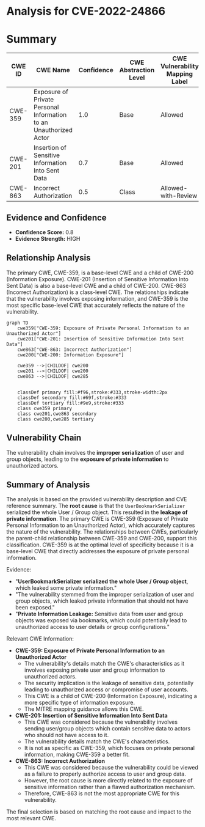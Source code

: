 # Analysis for CVE-2022-24866

# Summary
| CWE ID | CWE Name | Confidence | CWE Abstraction Level | CWE Vulnerability Mapping Label | CWE-Vulnerability Mapping Notes |
|---|---|---|---|---|---|
| CWE-359 | Exposure of Private Personal Information to an Unauthorized Actor | 1.0 | Base | Allowed | Primary CWE |
| CWE-201 | Insertion of Sensitive Information Into Sent Data | 0.7 | Base | Allowed | Secondary Candidate |
| CWE-863 | Incorrect Authorization | 0.5 | Class | Allowed-with-Review | Secondary Candidate |

## Evidence and Confidence

*   **Confidence Score:** 0.8
*   **Evidence Strength:** HIGH

## Relationship Analysis
The primary CWE, CWE-359, is a base-level CWE and a child of CWE-200 (Information Exposure). CWE-201 (Insertion of Sensitive Information Into Sent Data) is also a base-level CWE and a child of CWE-200. CWE-863 (Incorrect Authorization) is a class-level CWE. The relationships indicate that the vulnerability involves exposing information, and CWE-359 is the most specific base-level CWE that accurately reflects the nature of the vulnerability.

```mermaid
graph TD
    cwe359["CWE-359: Exposure of Private Personal Information to an Unauthorized Actor"]
    cwe201["CWE-201: Insertion of Sensitive Information Into Sent Data"]
    cwe863["CWE-863: Incorrect Authorization"]
    cwe200["CWE-200: Information Exposure"]
    
    cwe359 -->|CHILDOF| cwe200
    cwe201 -->|CHILDOF| cwe200
    cwe863 -->|CHILDOF| cwe285
    

    classDef primary fill:#f96,stroke:#333,stroke-width:2px
    classDef secondary fill:#69f,stroke:#333
    classDef tertiary fill:#9e9,stroke:#333
    class cwe359 primary
    class cwe201,cwe863 secondary
    class cwe200,cwe285 tertiary
```

## Vulnerability Chain
The vulnerability chain involves the **improper serialization** of user and group objects, leading to the **exposure of private information** to unauthorized actors.

## Summary of Analysis
The analysis is based on the provided vulnerability description and CVE reference summary. The **root cause** is that the `UserBookmarkSerializer` serialized the whole User / Group object. This resulted in the **leakage of private information**. The primary CWE is CWE-359 (Exposure of Private Personal Information to an Unauthorized Actor), which accurately captures the nature of the vulnerability. The relationships between CWEs, particularly the parent-child relationship between CWE-359 and CWE-200, support this classification. CWE-359 is at the optimal level of specificity because it is a base-level CWE that directly addresses the exposure of private personal information.

Evidence:

*   "**UserBookmarkSerializer serialized the whole User / Group object**, which leaked some private information."
*   "The vulnerability stemmed from the improper serialization of user and group objects, which leaked private information that should not have been exposed."
*   "**Private Information Leakage:** Sensitive data from user and group objects was exposed via bookmarks, which could potentially lead to unauthorized access to user details or group configurations."

Relevant CWE Information:

*   **CWE-359: Exposure of Private Personal Information to an Unauthorized Actor**
    *   The vulnerability's details match the CWE's characteristics as it involves exposing private user and group information to unauthorized actors.
    *   The security implication is the leakage of sensitive data, potentially leading to unauthorized access or compromise of user accounts.
    *   This CWE is a child of CWE-200 (Information Exposure), indicating a more specific type of information exposure.
    *   The MITRE mapping guidance allows this CWE.
*   **CWE-201: Insertion of Sensitive Information Into Sent Data**
    *   This CWE was considered because the vulnerability involves sending user/group objects which contain sensitive data to actors who should not have access to it.
    *   The vulnerability details match the CWE's characteristics.
    *   It is not as specific as CWE-359, which focuses on private personal information, making CWE-359 a better fit.
*   **CWE-863: Incorrect Authorization**
    *   This CWE was considered because the vulnerability could be viewed as a failure to properly authorize access to user and group data.
    *   However, the root cause is more directly related to the exposure of sensitive information rather than a flawed authorization mechanism.
    *   Therefore, CWE-863 is not the most appropriate CWE for this vulnerability.

The final selection is based on matching the root cause and impact to the most relevant CWE.
